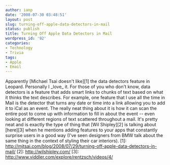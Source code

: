 ```yaml
---
author: ianp
date: '2008-07-30 03:48:51'
layout: post
slug: turning-off-apple-data-detectors-in-mail
status: publish
title: Turning Off Apple Data Detectors in Mail
wordpress_id: '92'
categories:
- Technology
- Trivia
tags:
- Apple
- Email
---
```


Apparently [Michael Tsai doesn't like][1] the data detectors feature in
Leopard. Personally I \_love\_ it. For those of you who don't know, data
detectors is a feature that adds smart links to chunks of text based on
what it thinks the text describes. For example, one feature that I use
all the time in Mail is the detector that turns any date or time into a
link allowing you to add it to iCal as an event. The really neat thing
about it is how it can scan the entire post to come up with information
to fill in about the event -- even looking at different regions of text
scattered throughout a mail. It's pretty neat and is exactly the type of
thing that [Wil Shipley][2] is talking about [here][3] when he mentions
adding features to your apps that constantly surprise users in a good
way (I've seen designers from BMW talk about the same thing in the
context of styling their car interiors). [1]:
http://mjtsai.com/blog/2008/07/29/turning-off-apple-data-detectors-in-mail/
[2]: http://wilshipley.com/ [3]:
http://www.viddler.com/explore/rentzsch/videos/4/
